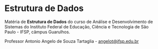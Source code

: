# Estrutura de Dados
Matéria de <b>Estrutura de Dados</b> do curso de Análise e Desenvolvimento de Sistemas do Instituto Federal de Educação, Ciência e Tecnologia de São Paulo - IFSP, câmpus Guarulhos.

Professor Antonio Angelo de Souza Tartaglia - angelot@ifsp.edu.br